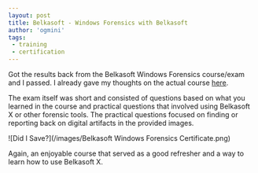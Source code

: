 ```yaml
---
layout: post
title: Belkasoft - Windows Forensics with Belkasoft 
author: 'ogmini'
tags:
 - training
 - certification
---
```


Got the results back from the Belkasoft Windows Forensics course/exam and I passed. I already gave my thoughts on the actual course [here](https://ogmini.github.io/2025/01/25/Belkasoft-Windows-Forenics-Part-2.html). 

The exam itself was short and consisted of questions based on what you learned in the course and practical questions that involved using Belkasoft X or other forensic tools. The practical questions focused on finding or reporting back on digital artifacts in the provided images. 

![Did I Save?](/images/Belkasoft Windows Forensics Certificate.png)

Again, an enjoyable course that served as a good refresher and a way to learn how to use Belkasoft X. 